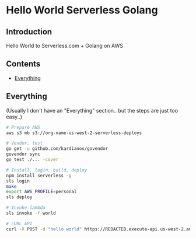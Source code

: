 # Hello World Serverless Golang

## Introduction

Hello World to Serverless.com + Golang on AWS

## Contents

- [Everything](#everything)

## Everything

(Usually I don't have an "Everything" section.. but the steps are just too easy..)

```bash
# Prepare AWS
aws s3 mb s3://org-name-us-west-2-serverless-deploys

# Vendor, test
go get -u github.com/kardianos/govendor
govendor sync
go test ./... -cover

# Install, login, build, deploy
npm install serverless -g
sls login
make
export AWS_PROFILE=personal
sls deploy

# Invoke lambda
sls invoke -f world

# cURL API
curl -X POST -d "hello world" https://REDACTED.execute-api.us-west-2.amazonaws.com/dev/hello
```
